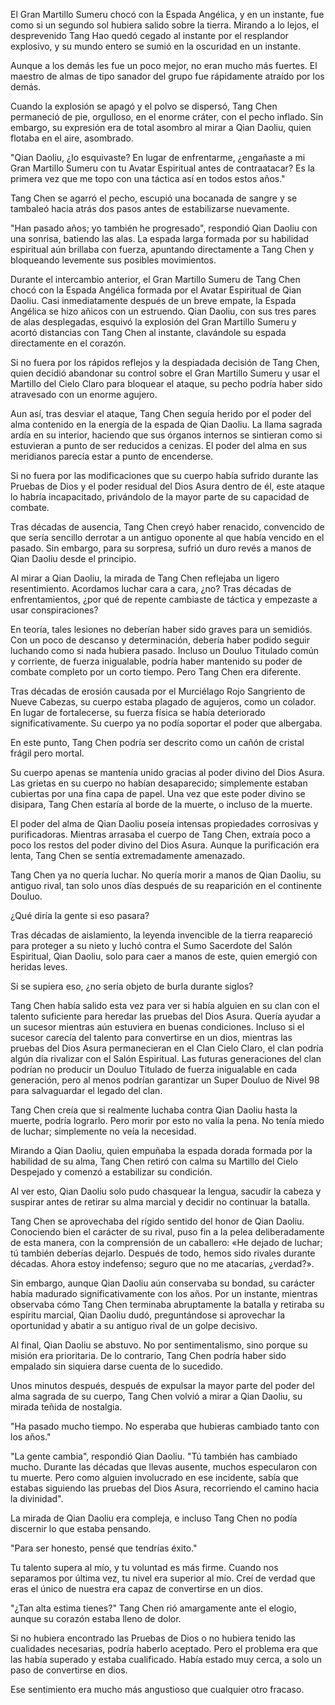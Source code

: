 
El Gran Martillo Sumeru chocó con la Espada Angélica, y en un instante, fue como si un segundo sol hubiera salido sobre la tierra. Mirando a lo lejos, el desprevenido Tang Hao quedó cegado al instante por el resplandor explosivo, y su mundo entero se sumió en la oscuridad en un instante.

Aunque a los demás les fue un poco mejor, no eran mucho más fuertes. El maestro de almas de tipo sanador del grupo fue rápidamente atraído por los demás.

Cuando la explosión se apagó y el polvo se dispersó, Tang Chen permaneció de pie, orgulloso, en el enorme cráter, con el pecho inflado. Sin embargo, su expresión era de total asombro al mirar a Qian Daoliu, quien flotaba en el aire, asombrado.

"Qian Daoliu, ¿lo esquivaste? En lugar de enfrentarme, ¿engañaste a mi Gran Martillo Sumeru con tu Avatar Espiritual antes de contraatacar? Es la primera vez que me topo con una táctica así en todos estos años."

Tang Chen se agarró el pecho, escupió una bocanada de sangre y se tambaleó hacia atrás dos pasos antes de estabilizarse nuevamente.

"Han pasado años; yo también he progresado", respondió Qian Daoliu con una sonrisa, batiendo las alas. La espada larga formada por su habilidad espiritual aún brillaba con fuerza, apuntando directamente a Tang Chen y bloqueando levemente sus posibles movimientos.

Durante el intercambio anterior, el Gran Martillo Sumeru de Tang Chen chocó con la Espada Angélica formada por el Avatar Espiritual de Qian Daoliu. Casi inmediatamente después de un breve empate, la Espada Angélica se hizo añicos con un estruendo. Qian Daoliu, con sus tres pares de alas desplegadas, esquivó la explosión del Gran Martillo Sumeru y acortó distancias con Tang Chen al instante, clavándole su espada directamente en el corazón.

Si no fuera por los rápidos reflejos y la despiadada decisión de Tang Chen, quien decidió abandonar su control sobre el Gran Martillo Sumeru y usar el Martillo del Cielo Claro para bloquear el ataque, su pecho podría haber sido atravesado con un enorme agujero.

Aun así, tras desviar el ataque, Tang Chen seguía herido por el poder del alma contenido en la energía de la espada de Qian Daoliu. La llama sagrada ardía en su interior, haciendo que sus órganos internos se sintieran como si estuvieran a punto de ser reducidos a cenizas. El poder del alma en sus meridianos parecía estar a punto de encenderse.

Si no fuera por las modificaciones que su cuerpo había sufrido durante las Pruebas de Dios y el poder residual del Dios Asura dentro de él, este ataque lo habría incapacitado, privándolo de la mayor parte de su capacidad de combate.

Tras décadas de ausencia, Tang Chen creyó haber renacido, convencido de que sería sencillo derrotar a un antiguo oponente al que había vencido en el pasado. Sin embargo, para su sorpresa, sufrió un duro revés a manos de Qian Daoliu desde el principio.

Al mirar a Qian Daoliu, la mirada de Tang Chen reflejaba un ligero resentimiento. Acordamos luchar cara a cara, ¿no? Tras décadas de enfrentamientos, ¿por qué de repente cambiaste de táctica y empezaste a usar conspiraciones?

En teoría, tales lesiones no deberían haber sido graves para un semidiós. Con un poco de descanso y determinación, debería haber podido seguir luchando como si nada hubiera pasado. Incluso un Douluo Titulado común y corriente, de fuerza inigualable, podría haber mantenido su poder de combate completo por un corto tiempo. Pero Tang Chen era diferente.

Tras décadas de erosión causada por el Murciélago Rojo Sangriento de Nueve Cabezas, su cuerpo estaba plagado de agujeros, como un colador. En lugar de fortalecerse, su fuerza física se había deteriorado significativamente. Su cuerpo ya no podía soportar el poder que albergaba.

En este punto, Tang Chen podría ser descrito como un cañón de cristal frágil pero mortal.

Su cuerpo apenas se mantenía unido gracias al poder divino del Dios Asura. Las grietas en su cuerpo no habían desaparecido; simplemente estaban cubiertas por una fina capa de papel. Una vez que este poder divino se disipara, Tang Chen estaría al borde de la muerte, o incluso de la muerte.

El poder del alma de Qian Daoliu poseía intensas propiedades corrosivas y purificadoras. Mientras arrasaba el cuerpo de Tang Chen, extraía poco a poco los restos del poder divino del Dios Asura. Aunque la purificación era lenta, Tang Chen se sentía extremadamente amenazado.

Tang Chen ya no quería luchar. No quería morir a manos de Qian Daoliu, su antiguo rival, tan solo unos días después de su reaparición en el continente Douluo.

¿Qué diría la gente si eso pasara?

Tras décadas de aislamiento, la leyenda invencible de la tierra reapareció para proteger a su nieto y luchó contra el Sumo Sacerdote del Salón Espiritual, Qian Daoliu, solo para caer a manos de este, quien emergió con heridas leves.

Si se supiera eso, ¿no sería objeto de burla durante siglos?

Tang Chen había salido esta vez para ver si había alguien en su clan con el talento suficiente para heredar las pruebas del Dios Asura. Quería ayudar a un sucesor mientras aún estuviera en buenas condiciones. Incluso si el sucesor carecía del talento para convertirse en un dios, mientras las pruebas del Dios Asura permanecieran en el Clan Cielo Claro, el clan podría algún día rivalizar con el Salón Espiritual. Las futuras generaciones del clan podrían no producir un Douluo Titulado de fuerza inigualable en cada generación, pero al menos podrían garantizar un Super Douluo de Nivel 98 para salvaguardar el legado del clan.

Tang Chen creía que si realmente luchaba contra Qian Daoliu hasta la muerte, podría lograrlo. Pero morir por esto no valía la pena. No tenía miedo de luchar; simplemente no veía la necesidad.

Mirando a Qian Daoliu, quien empuñaba la espada dorada formada por la habilidad de su alma, Tang Chen retiró con calma su Martillo del Cielo Despejado y comenzó a estabilizar su condición.

Al ver esto, Qian Daoliu solo pudo chasquear la lengua, sacudir la cabeza y suspirar antes de retirar su alma marcial y decidir no continuar la batalla.

Tang Chen se aprovechaba del rígido sentido del honor de Qian Daoliu. Conociendo bien el carácter de su rival, puso fin a la pelea deliberadamente de esta manera, con la comprensión de un caballero: «He dejado de luchar; tú también deberías dejarlo. Después de todo, hemos sido rivales durante décadas. Ahora estoy indefenso; seguro que no me atacarías, ¿verdad?».

Sin embargo, aunque Qian Daoliu aún conservaba su bondad, su carácter había madurado significativamente con los años. Por un instante, mientras observaba cómo Tang Chen terminaba abruptamente la batalla y retiraba su espíritu marcial, Qian Daoliu dudó, preguntándose si aprovechar la oportunidad y abatir a su antiguo rival de un golpe decisivo.

Al final, Qian Daoliu se abstuvo. No por sentimentalismo, sino porque su misión era prioritaria. De lo contrario, Tang Chen podría haber sido empalado sin siquiera darse cuenta de lo sucedido.

Unos minutos después, después de expulsar la mayor parte del poder del alma sagrada de su cuerpo, Tang Chen volvió a mirar a Qian Daoliu, su mirada teñida de nostalgia.

"Ha pasado mucho tiempo. No esperaba que hubieras cambiado tanto con los años."

"La gente cambia", respondió Qian Daoliu. "Tú también has cambiado mucho. Durante las décadas que llevas ausente, muchos especularon con tu muerte. Pero como alguien involucrado en ese incidente, sabía que estabas siguiendo las pruebas del Dios Asura, recorriendo el camino hacia la divinidad".

La mirada de Qian Daoliu era compleja, e incluso Tang Chen no podía discernir lo que estaba pensando.

"Para ser honesto, pensé que tendrías éxito."

Tu talento supera al mío, y tu voluntad es más firme. Cuando nos separamos por última vez, tu nivel era superior al mío. Creí de verdad que eras el único de nuestra era capaz de convertirse en un dios.

"¿Tan alta estima tienes?" Tang Chen rió amargamente ante el elogio, aunque su corazón estaba lleno de dolor.

Si no hubiera encontrado las Pruebas de Dios o no hubiera tenido las cualidades necesarias, podría haberlo aceptado. Pero el problema era que las había superado y estaba cualificado. Había estado muy cerca, a solo un paso de convertirse en dios.

Ese sentimiento era mucho más angustioso que cualquier otro fracaso.